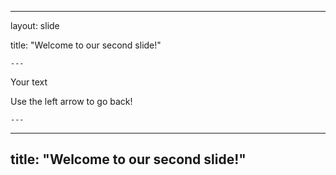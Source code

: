   ---

layout: slide

title: "Welcome to our second slide!"
	
	---

Your text

Use the left arrow to go back!

    ---
    
  ---


title: "Welcome to our second slide!"
---



